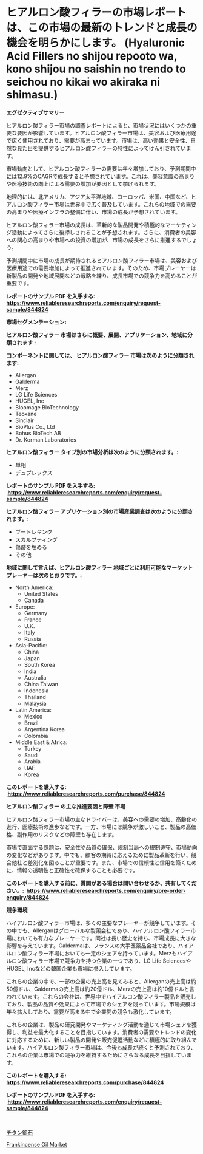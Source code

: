 <p><h1>ヒアルロン酸フィラーの市場レポートは、この市場の最新のトレンドと成長の機会を明らかにします。 (Hyaluronic Acid Fillers no shijou repooto wa, kono shijou no saishin no trendo to seichou no kikai wo akiraka ni shimasu.)</h1></p><p><strong>エグゼクティブサマリー</strong></p>
<p><p>ヒアルロン酸フィラー市場の調査レポートによると、市場状況にはいくつかの重要な要因が影響しています。ヒアルロン酸フィラー市場は、美容および医療用途で広く使用されており、需要が高まっています。市場は、高い効果と安全性、自然な見た目を提供するヒアルロン酸フィラーの特性によってけん引されています。</p><p>市場動向として、ヒアルロン酸フィラーの需要は年々増加しており、予測期間中には12.9%のCAGRで成長すると予想されています。これは、美容意識の高まりや医療技術の向上による需要の増加が要因として挙げられます。</p><p>地理的には、北アメリカ、アジア太平洋地域、ヨーロッパ、米国、中国など、ヒアルロン酸フィラー市場は世界中で広く普及しています。これらの地域での需要の高まりや医療インフラの整備に伴い、市場の成長が予想されています。</p><p>ヒアルロン酸フィラー市場の成長は、革新的な製品開発や積極的なマーケティング活動によってさらに後押しされることが予想されます。さらに、消費者の美容への関心の高まりや市場への投資の増加が、市場の成長をさらに推進するでしょう。</p><p>予測期間中に市場の成長が期待されるヒアルロン酸フィラー市場は、美容および医療用途での需要増加によって推進されています。そのため、市場プレーヤーは新製品の開発や地域展開などの戦略を練り、成長市場での競争力を高めることが重要です。</p></p>
<p><strong>レポートのサンプル PDF を入手する: <a href="https://www.reliableresearchreports.com/enquiry/request-sample/844824">https://www.reliableresearchreports.com/enquiry/request-sample/844824</a></strong></p>
<p><strong>市場セグメンテーション:</strong></p>
<p><strong> ヒアルロン酸フィラー 市場はさらに概要、展開、アプリケーション、地域に分類されます :</strong></p>
<p><strong>コンポーネントに関しては、 ヒアルロン酸フィラー 市場は次のように分類されます: &nbsp;</strong></p>
<p><ul><li>Allergan</li><li>Galderma</li><li>Merz</li><li>LG Life Sciences</li><li>HUGEL, Inc</li><li>Bloomage BioTechnology</li><li>Teoxane</li><li>Sinclair</li><li>BioPlus Co., Ltd</li><li>Bohus BioTech AB</li><li>Dr. Korman Laboratories</li></ul></p>
<p><strong> ヒアルロン酸フィラー タイプ別の市場分析は次のように分類されます。:</strong></p>
<p><ul><li>単相</li><li>デュプレックス</li></ul></p>
<p><strong>レポートのサンプル PDF を入手する: &nbsp;<a href="https://www.reliableresearchreports.com/enquiry/request-sample/844824">https://www.reliableresearchreports.com/enquiry/request-sample/844824</a></strong></p>
<p><strong> ヒアルロン酸フィラー アプリケーション別の市場産業調査は次のように分類されます。:</strong></p>
<p><ul><li>ブートレギング</li><li>スカルプティング</li><li>傷跡を埋める</li><li>その他</li></ul></p>
<p><strong>地域に関して言えば、ヒアルロン酸フィラー 地域ごとに利用可能なマーケットプレーヤーは次のとおりです。:</strong></p>
<p><ul>
    <li>
        North America:
        <ul>
            <li>United States</li>
            <li>Canada</li>
        </ul>
    </li>
    <li>
        Europe:
        <ul>
            <li>Germany</li>
            <li>France</li>
            <li>U.K.</li>
            <li>Italy</li>
            <li>Russia</li>
        </ul>
    </li>
    <li>
        Asia-Pacific:
        <ul>
            <li>China</li>
            <li>Japan</li>
            <li>South Korea</li>
            <li>India</li>
            <li>Australia</li>
            <li>China Taiwan</li>
            <li>Indonesia</li>
            <li>Thailand</li>
            <li>Malaysia</li>
        </ul>
    </li>
    <li>
        Latin America:
        <ul>
            <li>Mexico</li>
            <li>Brazil</li>
            <li>Argentina Korea</li>
            <li>Colombia</li>
        </ul>
    </li>
    <li>
        Middle East & Africa:
        <ul>
            <li>Turkey</li>
            <li>Saudi</li>
            <li>Arabia</li>
            <li>UAE</li>
            <li>Korea</li>
        </ul>
    </li>
    </ul></p>
<p><strong>このレポートを購入する: &nbsp;<a href="https://www.reliableresearchreports.com/purchase/844824">https://www.reliableresearchreports.com/purchase/844824</a></strong></p>
<p><strong>ヒアルロン酸フィラー の主な推進要因と障壁 市場</strong></p>
<p><p>ヒアルロン酸フィラー市場の主なドライバーは、美容への需要の増加、高齢化の進行、医療技術の進歩などです。一方、市場には競争が激しいこと、製品の高価格、副作用のリスクなどの障壁も存在します。</p><p>市場で直面する課題は、安全性や品質の確保、規制当局への規制遵守、市場動向の変化などがあります。中でも、顧客の期待に応えるために製品革新を行い、競合他社と差別化を図ることが重要です。また、市場での信頼性と信用を築くために、情報の透明性と正確性を確保することも必要です。</p></p>
<p><strong>このレポートを購入する前に、質問がある場合は問い合わせるか、共有してください。:&nbsp; <a href="https://www.reliableresearchreports.com/enquiry/pre-order-enquiry/844824">https://www.reliableresearchreports.com/enquiry/pre-order-enquiry/844824</a></strong></p>
<p><strong>競争環境</strong></p>
<p><p>ハイアルロン酸フィラー市場は、多くの主要なプレーヤーが競争しています。その中でも、Allerganはグローバルな製薬会社であり、ハイアルロン酸フィラー市場においても有力なプレーヤーです。同社は長い歴史を持ち、市場成長に大きな影響を与えています。Galdermaは、フランスの大手医薬品会社であり、ハイアルロン酸フィラー市場においても一定のシェアを持っています。Merzもハイアルロン酸フィラー市場で競争力を持つ企業の一つであり、LG Life SciencesやHUGEL, Incなどの韓国企業も市場に参入しています。</p><p>これらの企業の中で、一部の企業の売上高を見てみると、Allerganの売上高は約50億ドル、Galdermaの売上高は約20億ドル、Merzの売上高は約10億ドルと言われています。これらの会社は、世界中でハイアルロン酸フィラー製品を販売しており、製品の品質や効果によって市場でのシェアを競っています。市場規模は年々拡大しており、需要が高まる中で企業間の競争も激化しています。</p><p>これらの企業は、製品の研究開発やマーケティング活動を通じて市場シェアを獲得し、利益を最大化することを目指しています。消費者の需要やトレンドの変化に対応するために、新しい製品の開発や販売促進活動などに積極的に取り組んでいます。ハイアルロン酸フィラー市場は、今後も成長が続くと予測されており、これらの企業は市場での競争力を維持するためにさらなる成長を目指しています。</p></p>
<p><strong>このレポートを購入する: &nbsp; <a href="https://www.reliableresearchreports.com/purchase/844824">https://www.reliableresearchreports.com/purchase/844824</a></strong></p>
<p><strong>レポートのサンプル PDF を入手する: &nbsp;<a href="https://www.reliableresearchreports.com/enquiry/request-sample/844824">https://www.reliableresearchreports.com/enquiry/request-sample/844824</a></strong><strong></strong></p>
<p>&nbsp;</p>
<p><p><a href="https://github.com/one-cool-chick/Market-Research-Report-List-1/blob/main/718960517602.md">チタン鉱石</a></p><p><a href="https://thundering-castanet-c65.notion.site/Frankincense-Oil-Market-Analysis-Examines-its-Scope-on-Growth-Opportunities-and-Forecasted-Trends-S-f2cb5738421540aab1332b03a5cf8ab5">Frankincense Oil Market</a></p></p>